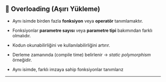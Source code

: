 ## 🧩 Overloading (Aşırı Yükleme)

- Aynı isimde birden fazla **fonksiyon** veya **operatör** tanımlamaktır.
- Fonksiyonlar **parametre sayısı** veya **parametre tipi** bakımından farklı olmalıdır.
- Kodun okunabilirliğini ve kullanılabilirliğini artırır.
- Derleme zamanında (compile time) belirlenir → *static polymorphism* örneğidir.

- Aynı isimde, farklı imzaya sahip fonksiyonlar tanımlarız
---
